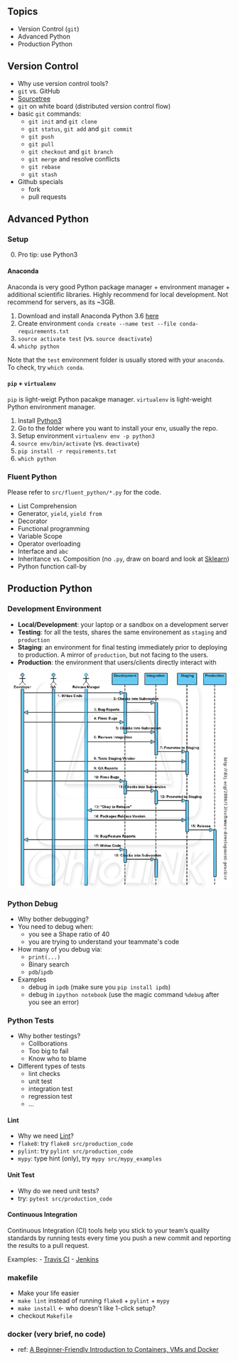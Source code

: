 ## Topics

- Version Control (`git`)
- Advanced Python
- Production Python


## Version Control

* Why use version control tools?
* `git` vs. GitHub
* [Sourcetree](https://www.sourcetreeapp.com/)
* `git` on white board (distributed version control flow)
* basic `git` commands:
	* `git init` and `git clone`
	* `git status`, `git add` and `git commit`
	* `git push`
	* `git pull`
	* `git checkout` and `git branch`
	* `git merge` and resolve conflicts
	* `git rebase`
	* `git stash`
* Github specials
	* fork
	* pull requests


## Advanced Python

### Setup

0. Pro tip: use Python3

#### Anaconda
Anaconda is very good Python package manager + environment manager + additional scientific libraries. Highly recommend for local development. Not recommend for servers, as its ~3GB.
1. Download and install Anaconda Python 3.6 [here](https://www.anaconda.com/download/#macos)
2. Create environment `conda create --name test --file conda-requirements.txt`
3. `source activate test` (vs. `source deactivate`)
4. `whichp python`

Note that the `test` environment folder is usually stored with your `anaconda`. To check, try `which conda`.  

#### `pip` + `virtualenv`
`pip` is light-weigt Python pacakge manager. `virtualenv` is light-weight Python environment manager.

1. Install [Python3](http://docs.python-guide.org/en/latest/starting/install3/osx/)
2. Go to the folder where you want to install your env, usually the repo.
3. Setup environment `virtualenv env -p python3` 
4. `source env/bin/activate` (vs. `deactivate`)
5. `pip install -r requirements.txt`
6. `which python`


### Fluent Python

Please refer to `src/fluent_python/*.py` for the code.

* List Comprehension 
* Generator, `yield`, `yield from`
* Decorator
* Functional programming
* Variable Scope
* Operator overloading
* Interface and `abc`
* Inheritance vs. Composition (no `.py`, draw on board and look at [Sklearn](https://github.com/scikit-learn/scikit-learn/blob/69e10b53a632ceac768513e8bf0ff8ff83d6e7fc/sklearn/discriminant_analysis.py#L130))
* Python function call-by


## Production Python

### Development Environment

* **Local/Development**: your laptop or a sandbox on a development server 
* **Testing**: for all the tests, shares the same environement as `staging` and `production`
* **Staging**: an environment for final testing immediately prior to deploying to production. A mirror of `production`, but not facing to the users.
* **Production**: the environment that users/clients directly interact with

![img](img/deployment-plan.gif)

### Python Debug

* Why bother debugging? 
* You need to debug when:
	- you see a Shape ratio of 40
	- you are trying to understand your teammate's code
* How many of you debug via:
	- `print(...)`
	- Binary search
	- `pdb`/`ipdb`
* Examples 
	- debug in `ipdb` (make sure you `pip install ipdb`)
	- debug in `ipython notebook` (use the magic command `%debug` after you see an error)

### Python Tests

* Why bother testings?
	- Collborations
	- Too big to fail
	- Know who to blame
* Different types of tests
	- lint checks
	- unit test
	- integration test
	- regression test
	- ...

#### Lint

* Why we need [Lint](https://blog.sideci.com/about-style-guide-of-python-and-linter-tool-pep8-pyflakes-flake8-haking-pyling-7fdbe163079d)?
* `flake8`: try `flake8 src/production_code`
* `pylint`: try `pylint src/production_code`
* `mypy`: type hint (only), try `mypy src/mypy_examples`


#### Unit Test

* Why do we need unit tests?
* try: `pytest src/production_code`

#### Continuous Integration

Continuous Integration (CI) tools help you stick to your team’s quality standards by running tests every time you push a new commit and reporting the results to a pull request.

Examples:
	- [Travis CI](https://github.com/marketplace/travis-ci)
	- [Jenkins](https://jenkins.io/)

### makefile

* Make your life easier
* `make lint` instead of running `flake8` + `pylint` + `mypy`
* `make install` <- who doesn't like 1-click setup?
* checkout `Makefile`

### docker (very brief, no code)
* ref: [A Beginner-Friendly Introduction to Containers, VMs and Docker](https://medium.freecodecamp.org/a-beginner-friendly-introduction-to-containers-vms-and-docker-79a9e3e119b)